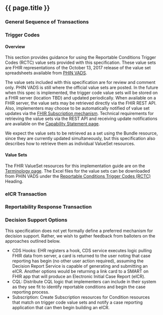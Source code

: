 ## {{ page.title }}
<!-- { :.no_toc } -->

<!-- TOC  the css styling for this is \pages\assets\css\project.css under 'markdown-toc'-->

<!-- * Do not remove this line (it will not be displayed)
{:toc} -->

###  General Sequence of Transactions

###  Trigger Codes

####	Overview

This section provides guidance for using the Reportable Conditions Trigger Codes (RCTC) value sets provided with this specification. These value sets are FHIR representations of the October 13, 2017 release of the value set spreadsheets available from [PHIN VADS](https://phinvads.cdc.gov/vads/SearchVocab.action).

The value sets included with this specification are for review and comment only. PHIN VADS is still where the official value sets are posted. In the future when this spec is implemented, the trigger code value sets will be stored on a FHIR server (location TBD) and updated periodically. When available on a FHIR server, the value sets may be retrieved directly via the FHIR REST API. Also, implementers may choose to be automatically notified of value set updates via the [FHIR Subscription mechanism](http://hl7.org/fhir/subscription.html). Technical requirements for retrieving the value sets via the REST API and receiving update notifications are available on the [Capability Statement page](capstatements.html#trigger-code-transaction).

We expect the value sets to be retrieved as a set using the Bundle resource, since they are currently updated simultaneously, but this specification also describes how to retrieve them as individual ValueSet resources.

####	Value Sets
The FHIR ValueSet resources for this implementation guide are on the [Terminology page](terminology.html#value-sets). The Excel files for the value sets can be downloaded from PHIN VADS under the [Reportable Conditions Trigger Codes (RCTC)](https://phinvads.cdc.gov/vads/SearchVocab.action) Heading.

###  eICR Transaction

###  Reportability Response Transaction

###  Decision Support Options

This specification does not yet formally define a preferred mechanism for decision support. Rather, we wish to gather feedback from balloters on the approaches outlined below.

* CDS Hooks: EHR registers a hook, CDS service executes logic pulling FHIR data from server, a card is returned to the user noting that case reporting has begin (no other user action required), assuming the Decision Report Service is capable of generating and submitting an eICR. Another options would be returning a link card to a SMART on FHIR app that will produce an Electronic Initial Case Report (eICR).
* CQL: Distribute CQL logic that implementers can include in their system as they see fit to identify reportable conditions and begin the case reporting process.
* Subscription: Create Subscription resources for Condition resources that match on trigger code value sets and notify a case reporting application that can then begin building an eICR.
